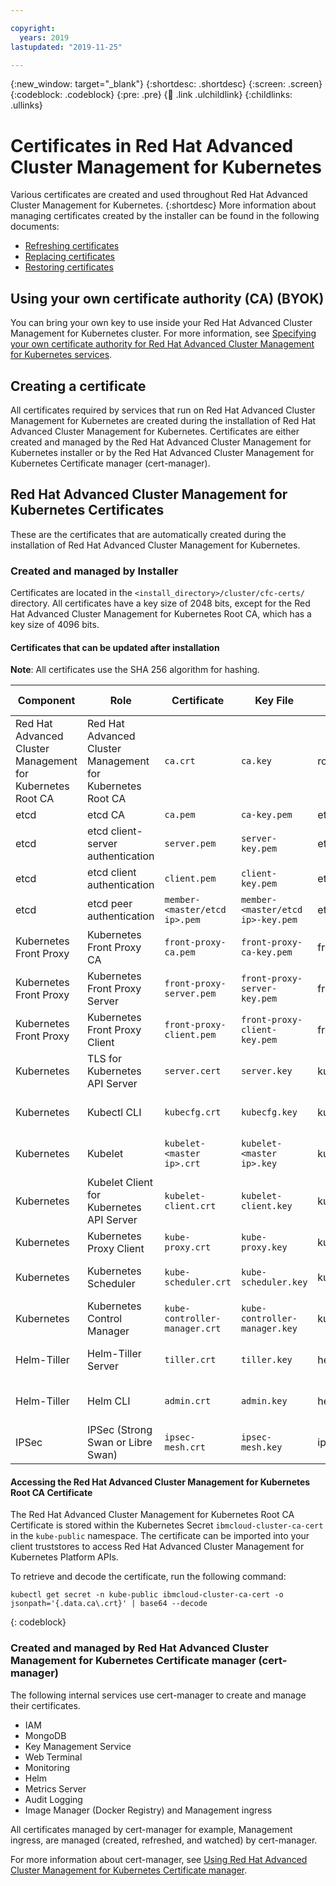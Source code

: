 ```yaml
---

copyright:
  years: 2019
lastupdated: "2019-11-25"

---
```


{:new_window: target="_blank"}
{:shortdesc: .shortdesc}
{:screen: .screen}
{:codeblock: .codeblock}
{:pre: .pre}
{:child: .link .ulchildlink}
{:childlinks: .ullinks}

# Certificates in Red Hat Advanced Cluster Management for Kubernetes

Various certificates are created and used throughout Red Hat Advanced Cluster Management for Kubernetes.
{:shortdesc}
More information about managing certificates created by the installer can be found in the following documents:
* [Refreshing certificates](refresh_certs.md)
* [Replacing certificates](byok_certs.md)
* [Restoring certificates](restore_certs.md)

## Using your own certificate authority (CA) (BYOK)

You can bring your own key to use inside your Red Hat Advanced Cluster Management for Kubernetes cluster. For more information, see [Specifying your own certificate authority for Red Hat Advanced Cluster Management for Kubernetes services](specify_cert.md).

## Creating a certificate

All certificates required by services that run on Red Hat Advanced Cluster Management for Kubernetes are created during the installation of Red Hat Advanced Cluster Management for Kubernetes. Certificates are either created and managed by the Red Hat Advanced Cluster Management for Kubernetes installer or by the Red Hat Advanced Cluster Management for Kubernetes Certificate manager (cert-manager).

<!-- Use the certificate policy controller to create and manage certificate policies. For more information, see [Certificate policy controller](../manage_policies/cert_policy_ctrl.md). -->

<!--might need remove the previous statement bc it will point the user to CP4MCM; consider checking for a doc that explains creating policy resources, or remove entire statement--LC 11/18/19 removed prev statement-->

## Red Hat Advanced Cluster Management for Kubernetes Certificates
These are the certificates that are automatically created during the installation of Red Hat Advanced Cluster Management for Kubernetes. 

### Created and managed by Installer
Certificates are located in the `<install_directory>/cluster/cfc-certs/` directory. All certificates have a key size of 2048 bits, except for the Red Hat Advanced Cluster Management for Kubernetes Root CA, which has a key size of 4096 bits. 

#### Certificates that can be updated after installation

**Note**: All certificates use the SHA 256 algorithm for hashing.

| Component | Role | Certificate | Key File | Folder  | Issued/Signed By |  Duration (years) |
|-----------|------|-------------|----------|---------|------------------|-------------------|
| Red Hat Advanced Cluster Management for Kubernetes Root CA | Red Hat Advanced Cluster Management for Kubernetes Root CA | `ca.crt` | `ca.key` | root-ca/ | Itself | 2.25 |
| etcd | etcd CA | `ca.pem` | `ca-key.pem` | etcd/ | Itself | 2 |
| etcd | etcd client-server authentication | `server.pem` | `server-key.pem` | etcd/ | etcd CA | 10 |
| etcd | etcd client authentication | `client.pem` | `client-key.pem` | etcd/ | etcd CA | 2 |
| etcd | etcd peer authentication | `member-<master/etcd ip>.pem` | `member-<master/etcd ip>-key.pem` | etcd/ | etcd CA | 2 |
| Kubernetes Front Proxy | Kubernetes Front Proxy CA | `front-proxy-ca.pem` | `front-proxy-ca-key.pem` | front/ | Itself | 10 |
| Kubernetes Front Proxy | Kubernetes Front Proxy Server | `front-proxy-server.pem` | `front-proxy-server-key.pem` | front/ | Kubernetes Front Proxy CA | 2 |
| Kubernetes Front Proxy | Kubernetes Front Proxy Client | `front-proxy-client.pem` | `front-proxy-client-key.pem` | front/ | Kubernetes Front Proxy CA | 2 |
| Kubernetes | TLS for Kubernetes API Server | `server.cert` | `server.key` | kubernetes/ | Red Hat Advanced Cluster Management for Kubernetes Root CA | 2 |
| Kubernetes | Kubectl CLI | `kubecfg.crt` | `kubecfg.key` | kubernetes/ | Red Hat Advanced Cluster Management for Kubernetes Root CA | 2 |
| Kubernetes | Kubelet | `kubelet-<master ip>.crt` | `kubelet-<master ip>.key` | kubernetes/ | Red Hat Advanced Cluster Management for Kubernetes Root CA | 2 |
| Kubernetes | Kubelet Client for Kubernetes API Server | `kubelet-client.crt` | `kubelet-client.key` | kubernetes/ | Red Hat Advanced Cluster Management for Kubernetes Root CA | 2 |
| Kubernetes | Kubernetes Proxy Client | `kube-proxy.crt` | `kube-proxy.key` | kubernetes/ | {{site.data.keyword.iproduct}} Root CA | 2 |
| Kubernetes | Kubernetes Scheduler | `kube-scheduler.crt` | `kube-scheduler.key` | kubernetes/ | Red Hat Advanced Cluster Management for Kubernetes Root CA | 2 |
| Kubernetes | Kubernetes Control Manager | `kube-controller-manager.crt` | `kube-controller-manager.key` | kubernetes/ | Red Hat Advanced Cluster Management for Kubernetes Root CA | 2 |
| Helm-Tiller | Helm-Tiller Server | `tiller.crt` | `tiller.key` | helm/ | Red Hat Advanced Cluster Management for Kubernetes Root CA | 2 |
| Helm-Tiller | Helm CLI | `admin.crt` | `admin.key` | helm/ | Red Hat Advanced Cluster Management for Kubernetes Root CA | 2 |
| IPSec | IPSec (Strong Swan or Libre Swan) | `ipsec-mesh.crt` | `ipsec-mesh.key` | ipsec/ | Red Hat Advanced Cluster Management for Kubernetes Root CA | 2 |

#### Accessing the Red Hat Advanced Cluster Management for Kubernetes Root CA Certificate
The Red Hat Advanced Cluster Management for Kubernetes Root CA Certificate is stored within the Kubernetes Secret `ibmcloud-cluster-ca-cert` in the `kube-public` namespace. The certificate can be imported into your client truststores to access Red Hat Advanced Cluster Management for Kubernetes Platform APIs.

To retrieve and decode the certificate, run the following command:
```
kubectl get secret -n kube-public ibmcloud-cluster-ca-cert -o jsonpath='{.data.ca\.crt}' | base64 --decode
```
{: codeblock}

### Created and managed by Red Hat Advanced Cluster Management for Kubernetes Certificate manager (cert-manager)
The following internal services use cert-manager to create and manage their certificates.
* IAM
* MongoDB
* Key Management Service
* Web Terminal
* Monitoring
* Helm
* Metrics Server
* Audit Logging
* Image Manager (Docker Registry) and Management ingress

All certificates managed by cert-manager for example, Management ingress, are managed (created, refreshed, and watched) by cert-manager.

For more information about cert-manager, see [Using Red Hat Advanced Cluster Management for Kubernetes Certificate manager](cert_manager.md).
